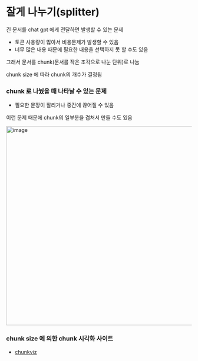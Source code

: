 ﻿# 잘게 나누기(splitter)

긴 문서를 chat gpt 에게 전달하면 발생할 수 있는 문제

- 토큰 사용량이 많아서 비용문제가 발생할 수 있음
- 너무 많은 내용 때문에 필요한 내용을 선택하지 못 할 수도 있음

그래서 문서를 chunk(문서를 작은 조각으로 나눈 단위)로 나눔

chunk size 에 따라 chunk의 개수가 결정됨

### chunk 로 나눴을 때 나타날 수 있는 문제

- 필요한 문장이 잘리거나 중간에 끊어질 수 있음

이런 문제 때문에 chunk의 일부분을 겹쳐서 만들 수도 있음

<img width="552" height="541" alt="image" src="https://github.com/user-attachments/assets/9988d154-5942-44c4-a9f1-c16a8f8f116b" />

### chunk size 에 의한 chunk 시각화 사이트

- [chunkviz](https://chunkviz.up.railway.app/)
